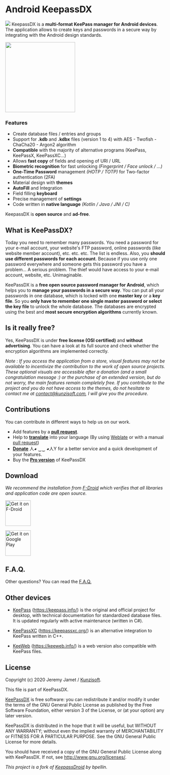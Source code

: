# Android KeepassDX

<img src="https://raw.githubusercontent.com/Kunzisoft/KeePassDX/master/art/icon.png"> KeepassDX is a **multi-format KeePass manager for Android devices**. The application allows to create keys and passwords in a secure way by integrating with the Android design standards.

<img src="https://raw.githubusercontent.com/Kunzisoft/KeePassDX/master/art/screen.jpg" width="220">

### Features

 * Create database files / entries and groups
 * Support for **.kdb** and **.kdbx** files (version 1 to 4) with AES - Twofish - ChaCha20 - Argon2 algorithm
 * **Compatible** with the majority of alternative programs (KeePass, KeePassX, KeePassXC...)
 * Allows **fast copy** of fields and opening of URI / URL
 * **Biometric recognition** for fast unlocking *(Fingerprint / Face unlock / ...)*
 * **One-Time Password** management *(HOTP / TOTP)* for Two-factor authentication (2FA)
 * Material design with **themes**
 * **AutoFill** and Integration
 * Field filling **keyboard**
 * Precise management of **settings**
 * Code written in **native language** *(Kotlin / Java / JNI / C)*

KeepassDX is **open source** and **ad-free**.

## What is KeePassDX?

Today you need to remember many passwords. You need a password for your e-mail account, your website's FTP password, online passwords (like website member account), etc. etc. etc. The list is endless. Also, you **should use different passwords for each account**. Because if you use only one password everywhere and someone gets this password you have a problem... A serious problem. The thief would have access to your e-mail account, website, etc. Unimaginable.

KeePassDX is a **free open source password manager for Android**, which helps you to **manage your passwords in a secure way**. You can put all your passwords in one database, which is locked with one **master key** or a **key file**. So you **only have to remember one single master password or select the key file** to unlock the whole database. The databases are encrypted using the best and **most secure encryption algorithms** currently known.

## Is it really free?

Yes, KeePassDX is under **free license (OSI certified)** and **without advertising**. You can have a look at its full source and check whether the encryption algorithms are implemented correctly.

*Note : If you access the application from a store, visual features may not be available to incentivize the contribution to the work of open source projects. These optional visuals are accessible after a donation (and a small congratulation message :) or the purchase of an extended version, but do not worry, the main features remain completely free. If you contribute to the project and you do not have access to the themes, do not hesitate to contact me at [contact@kunzisoft.com](contact@kunzisoft.com), I will give you the procedure.*

## Contributions

You can contribute in different ways to help us on our work.

* Add features by a **[pull request](https://help.github.com/articles/about-pull-requests/)**.
* Help to **[translate](https://hosted.weblate.org/projects/keepass-dx/strings/)** into your language (By using [Weblate](https://hosted.weblate.org/projects/keepass-dx/) or with a manual [pull request](https://help.github.com/articles/about-pull-requests/))
* **[Donate](https://www.kunzisoft.com/donation)**  人◕ ‿‿ ◕人Y for a better service and a quick development of your features.
* Buy the **[Pro version](https://play.google.com/store/apps/details?id=com.kunzisoft.keepass.pro)** of KeePassDX

## Download

*We recommend the installation from [F-Droid](https://f-droid.org/en/packages/com.kunzisoft.keepass.libre/) which verifies that all libraries and application code are open source.*

[<img src="https://f-droid.org/badge/get-it-on.png"
      alt="Get it on F-Droid"
      height="80">](https://f-droid.org/en/packages/com.kunzisoft.keepass.libre/)

[<img src="https://play.google.com/intl/en_us/badges/images/generic/en_badge_web_generic.png"
      alt="Get it on Google Play"
	height="80">](https://play.google.com/store/apps/details?id=com.kunzisoft.keepass.free)
	
## F.A.Q.

Other questions? You can read the [F.A.Q.](https://github.com/Kunzisoft/KeePassDX/wiki/F.A.Q.) 
	
## Other devices

- [KeePass](https://keepass.info/) (https://keepass.info/) is the original and official project for desktop, with technical documentation for standardized database files. It is updated regularly with active maintenance (written in C#).

- [KeePassXC](https://keepassxc.org/) (https://keepassxc.org/) is an alternative integration to KeePass written in C++.

- [KeeWeb](https://keeweb.info/) (https://keeweb.info/) is a web version also compatible with KeePass files. 

## License

 Copyright (c) 2020 Jeremy Jamet / [Kunzisoft](https://www.kunzisoft.com).

 This file is part of KeePassDX.

  [KeePassDX](https://www.keepassdx.com) is free software: you can redistribute it and/or modify
  it under the terms of the GNU General Public License as published by
  the Free Software Foundation, either version 3 of the License, or
  (at your option) any later version.

  KeePassDX is distributed in the hope that it will be useful,
  but WITHOUT ANY WARRANTY; without even the implied warranty of
  MERCHANTABILITY or FITNESS FOR A PARTICULAR PURPOSE.  See the
  GNU General Public License for more details.

  You should have received a copy of the GNU General Public License
  along with KeePassDX.  If not, see <http://www.gnu.org/licenses/>.
  
  *This project is a fork of [KeepassDroid](https://github.com/bpellin/keepassdroid) by bpellin.*
